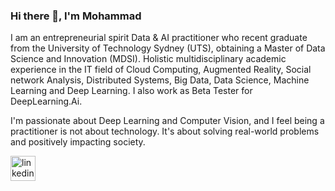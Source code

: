 ### Hi there 👋, I'm Mohammad 
I am an entrepreneurial spirit Data & AI practitioner who recent graduate from the University of Technology Sydney (UTS), obtaining a Master of Data Science and Innovation (MDSI). Holistic multidisciplinary academic experience in the IT field of Cloud Computing, Augmented Reality, Social network Analysis, Distributed Systems, Big Data, Data Science, Machine Learning and Deep Learning. I also work as Beta Tester for DeepLearning.Ai.

I'm passionate about Deep Learning and Computer Vision, and I feel being a practitioner is not about technology. It's about solving real-world problems and positively impacting society.




[<img src='https://cdn.jsdelivr.net/npm/simple-icons@3.0.1/icons/linkedin.svg' alt='linkedin' height='40'>](https://www.linkedin.com/in/mohammadsaadoon/)  

